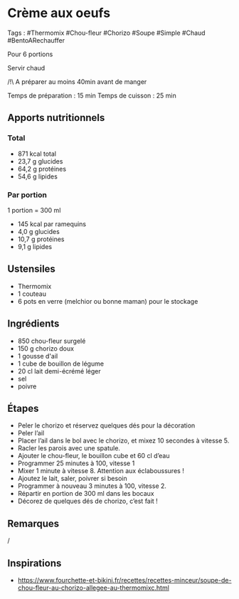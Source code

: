 # Crème aux oeufs

Tags : #Thermomix #Chou-fleur #Chorizo #Soupe #Simple #Chaud #BentoARechauffer

Pour 6 portions

Servir chaud

/!\\ A préparer au moins 40min avant de manger

Temps de préparation : 15 min
Temps de cuisson : 25 min

## Apports nutritionnels

### Total

* 871 kcal total
* 23,7 g glucides
* 64,2 g protéines
* 54,6 g lipides

### Par portion

1 portion = 300 ml

* 145 kcal par ramequins
* 4,0 g glucides
* 10,7 g protéines
* 9,1 g lipides

## Ustensiles

* Thermomix
* 1 couteau
* 6 pots en verre (melchior ou bonne maman) pour le stockage

## Ingrédients

* 850 chou-fleur surgelé
* 150 g chorizo doux
* 1 gousse d'ail
* 1 cube de bouillon de légume
* 20 cl lait demi-écrémé léger
* sel
* poivre

## Étapes

* Peler le chorizo et réservez quelques dés pour la décoration
* Peler l’ail
* Placer l’ail dans le bol avec le chorizo, et mixez 10 secondes à vitesse 5.
* Racler les parois avec une spatule.
* Ajouter le chou-fleur, le bouillon cube et 60 cl d’eau
* Programmer 25 minutes à 100, vitesse 1
* Mixer 1 minute à vitesse 8. Attention aux éclaboussures !
* Ajoutez le lait, saler, poivrer si besoin
* Programmer à nouveau 3 minutes à 100, vitesse 2.
* Répartir en portion de 300 ml dans les bocaux
* Décorez de quelques dés de chorizo, c’est fait !

## Remarques

/

## Inspirations

* https://www.fourchette-et-bikini.fr/recettes/recettes-minceur/soupe-de-chou-fleur-au-chorizo-allegee-au-thermomixc.html